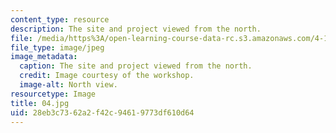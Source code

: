 ```yaml
---
content_type: resource
description: The site and project viewed from the north.
file: /media/https%3A/open-learning-course-data-rc.s3.amazonaws.com/4-170-ecuador-workshop-fall-2006/28eb3c7362a2f42c94619773df610d64_04.jpg
file_type: image/jpeg
image_metadata:
  caption: The site and project viewed from the north.
  credit: Image courtesy of the workshop.
  image-alt: North view.
resourcetype: Image
title: 04.jpg
uid: 28eb3c73-62a2-f42c-9461-9773df610d64
---
```

